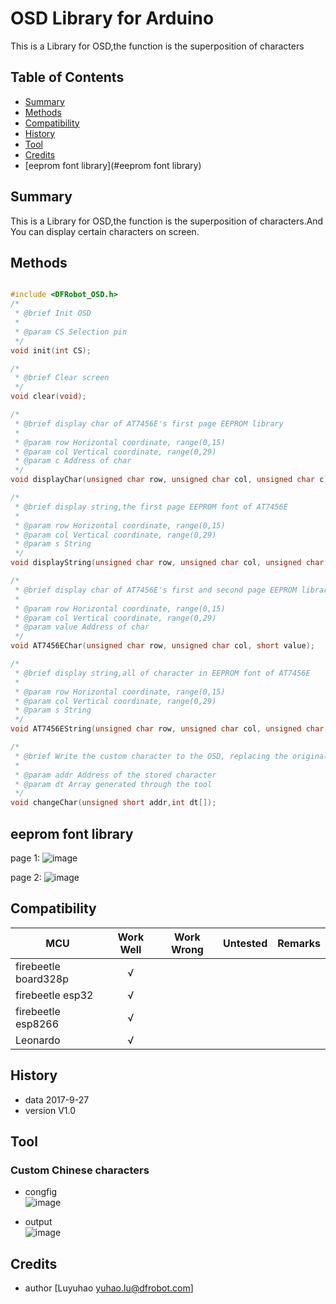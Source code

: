 # OSD Library for Arduino
This is a Library for OSD,the function is the superposition of characters
## Table of Contents

* [Summary](#summary)
* [Methods](#methods)
* [Compatibility](#compatibility)
* [History](#history)
* [Tool](#tool)
* [Credits](#credits)
* [eeprom font library](#eeprom font library)

<snippet>
<content>

## Summary
This is a Library for OSD,the function is the superposition of characters.And You can display certain characters on screen.

## Methods

```C++

#include <DFRobot_OSD.h>
/*
 * @brief Init OSD
 *
 * @param CS Selection pin
 */
void init(int CS);

/*
 * @brief Clear screen
 */
void clear(void);

/*
 * @brief display char of AT7456E's first page EEPROM library
 *
 * @param row Horizontal coordinate, range(0,15)
 * @param col Vertical coordinate, range(0,29)
 * @param c Address of char
 */
void displayChar(unsigned char row, unsigned char col, unsigned char c);

/*
 * @brief display string,the first page EEPROM font of AT7456E
 *
 * @param row Horizontal coordinate, range(0,15)
 * @param col Vertical coordinate, range(0,29)
 * @param s String
 */
void displayString(unsigned char row, unsigned char col, unsigned char *s); 

/*
 * @brief display char of AT7456E's first and second page EEPROM library
 *
 * @param row Horizontal coordinate, range(0,15)
 * @param col Vertical coordinate, range(0,29)
 * @param value Address of char
 */
void AT7456EChar(unsigned char row, unsigned char col, short value);

/*
 * @brief display string,all of character in EEPROM font of AT7456E
 *
 * @param row Horizontal coordinate, range(0,15)
 * @param col Vertical coordinate, range(0,29)
 * @param s String
 */
void AT7456EString(unsigned char row, unsigned char col, unsigned char *s);

/*
 * @brief Write the custom character to the OSD, replacing the original character
 *
 * @param addr Address of the stored character
 * @param dt Array generated through the tool
 */
void changeChar(unsigned short addr,int dt[]);

```

## eeprom font library
page 1:
![image](https://github.com/DFRobot/DFRobot_OSD/blob/master/image/eeprom1.png)

page 2:
![image](https://github.com/DFRobot/DFRobot_OSD/blob/master/image/eeprom2.png)


## Compatibility

MCU                | Work Well | Work Wrong | Untested  | Remarks
------------------ | :----------: | :----------: | :---------: | -----
firebeetle board328p |      √       |             |            | 
firebeetle esp32 |      √       |             |            | 
firebeetle esp8266 |      √       |             |            | 
Leonardo |      √       |             |            | 

## History

- data 2017-9-27
- version V1.0


## Tool
### Custom Chinese characters
* congfig <br>
![image](https://github.com/DFRobot/DFRobot_OSD/blob/master/image/config.png)

* output <br>
![image](https://github.com/DFRobot/DFRobot_OSD/blob/master/image/putout.png)

## Credits

- author [Luyuhao  <yuhao.lu@dfrobot.com>]
